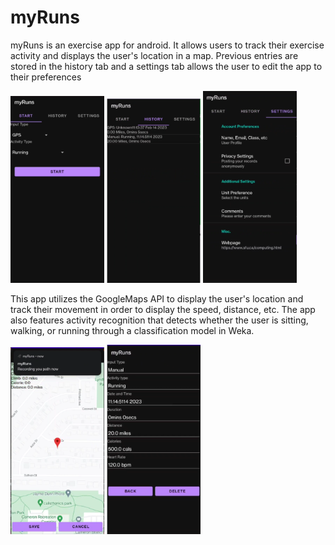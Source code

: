 # myRuns

myRuns is an exercise app for android. 
It allows users to track their exercise activity and displays
the user's location in a map. Previous entries are stored in the history tab 
and a settings tab allows the user to edit the app to their preferences

<p float="center">
  <img src="images/start.png" alt="drawing" width="150"/>
  <img src="images/history.png" alt="drawing" width="150"/>
  <img src="images/settings.png" alt="drawing" width="150"/>
 </0>

This app utilizes the GoogleMaps API to display the user's location and track their movement in order to display the speed,
distance, etc. The app also features activity recognition that detects whether the user is sitting, walking, or running through a classification model in Weka.

<p float="center">
  <img src="images/map.png" alt="drawing" width="150"/>
  <img src="images/entry.png" alt="drawing" width="150"/>
</p>
